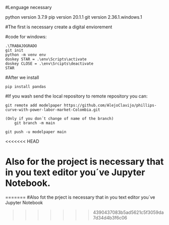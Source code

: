 #Lenguage necessary

python version 3.7.9
pip version 20.1.1
git version 2.36.1.windows.1


#The first is necessary create a digital enviorement 

#code for windows:

    .\TRABAJOGRADO
    git init
    python -m venv env 
    doskey STAR = .\env\Scripts\activate
    doskey CLOSE = .\env\Srcipts\deactivate 
    STAR

#After we install 

    pip install pandas 


#If you wash send the local repository to remote repository you can:

    git remote add modelpaper https://github.com/AlejoClavijo/phillips-curve-with-power-labor-market-Colombia.git

    (Only if you don´t change of name of the branch)
        git branch -m main 

    git push -u modelpaper main 
<<<<<<< HEAD


# Also for the project is necessary that in you text editor you´ve Jupyter Notebook. 
=======
#Also fot the prject is necessary that in you text editor you´ve Jupyter Notebook

>>>>>>> 4390437083b5ad5621c5f3059da7d34d4b3f6c06
